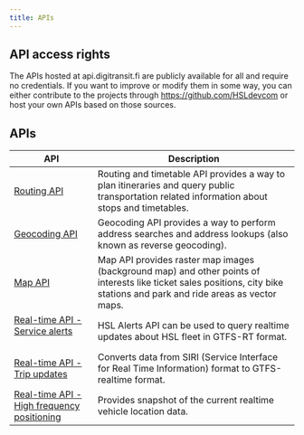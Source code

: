 ```yaml
---
title: APIs
---
```


## API access rights

The APIs hosted at api.digitransit.fi are publicly available for all and require no credentials. If you want to improve or modify them in some way, you can either contribute to the projects through https://github.com/HSLdevcom or host your own APIs based on those sources.

## APIs
| API                                                                             | Description                     |
|---------------------------------------------------------------------------------|---------------------------------|
| [Routing API](./1-routing-api/)                                                 | Routing and timetable API provides a way to plan itineraries and query public transportation related information about stops and timetables.
| [Geocoding API](./2-geocoding-api/)                                             | Geocoding API provides a way to perform address searches and address lookups (also known as reverse geocoding).
| [Map API](./3-map-api/)                                                         | Map API provides raster map images (background map) and other points of interests like ticket sales positions, city bike stations and park and ride areas as vector maps.
| [Real-time API - Service alerts](./4-realtime-api/service-alerts/)                | HSL Alerts API can be used to query realtime updates about HSL fleet in GTFS-RT format. 
| [Real-time API - Trip updates](./4-realtime-api/trip-updates/)                    | Converts data from SIRI (Service Interface for Real Time Information) format to GTFS-realtime format.
| [Real-time API - High frequency positioning](./4-realtime-api/vehicle-positions/) | Provides snapshot of the current realtime vehicle location data.
